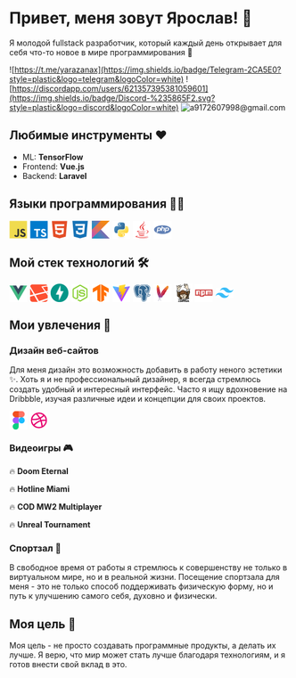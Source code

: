 # Привет, меня зовут Ярослав! 👋

Я молодой fullstack разработчик, который каждый день открывает для себя что-то новое в мире программирования 🌟

![https://t.me/yarazanax](https://img.shields.io/badge/Telegram-2CA5E0?style=plastic&logo=telegram&logoColor=white)
![https://discordapp.com/users/621357395381059601](https://img.shields.io/badge/Discord-%235865F2.svg?style=plastic&logo=discord&logoColor=white)
![a9172607998@gmail.com](https://img.shields.io/badge/Gmail-D14836?style=plastic&logo=gmail&logoColor=white)

## Любимые инструменты ❤️
- ML: **TensorFlow** 
- Frontend: **Vue.js**
- Backend: **Laravel**

## Языки программирования 👨‍💻
<div style="display: flex; align-items: center; gap: 5px;">
    <img alt="javascript" style="width: 32px" src="images/pl/javascript.png">
    <img alt="typescript" style="width: 32px" src="images/pl/typescript.png">
    <img alt="html" style="width: 32px" src="images/pl/html.png">
    <img alt="css" style="width: 32px" src="images/pl/css.png">
    <img alt="kotlin" style="width: 32px" src="images/pl/kotlin.png">
    <img alt="python" style="width: 32px" src="images/pl/python.png">
    <img alt="java" style="width: 32px" src="images/pl/java.png">
    <img alt="php" style="width: 32px" src="images/pl/php.png">
</div>

## Мой стек технологий 🛠️
<div style="display: flex; align-items: center; gap: 5px;">
    <img alt="vue" style="width: 32px" src="images/tech/vue.png">
    <img alt="laravel" style="width: 32px" src="images/tech/laravel.png">
    <img alt="fastapi" style="width: 32px" src="images/tech/fastapi.png">
    <img alt="nodejs" style="width: 32px" src="images/tech/nodejs.png">
    <img alt="tensorflow" style="width: 32px" src="images/tech/tensorflow.png">
    <img alt="vite" style="width: 32px" src="images/tech/vite.png">
    <img alt="postgre" style="width: 32px" src="images/tech/postgre.png">
    <img alt="apache" style="width: 32px" src="images/tech/apache.png">
    <img alt="composer" style="width: 32px" src="images/tech/composer.png">
    <img alt="npm" style="width: 32px" src="images/tech/npm.png">
    <img alt="tailwind" style="width: 32px" src="images/tech/tailwind.png">
</div>

## Мои увлечения 🌟

### Дизайн веб-сайтов 
Для меня дизайн это возможность добавить в работу неного эстетики ✨. 
Хоть я и не профессиональный дизайнер, я всегда стремлюсь создать удобный и интересный интерфейс. 
Часто я ищу вдохновение на Dribbble, изучая различные идеи и концепции для своих проектов.

<div style="display: flex; align-items: center; gap: 5px;">
    <img alt="javascript" style="width: 32px" src="images/tech/figma.png">
    <img alt="javascript" style="width: 32px" src="images/tech/dribble.png">
</div>

### Видеоигры 🎮
🔥 **Doom Eternal**

🔥 **Hotline Miami**

🔥 **COD MW2 Multiplayer**

🔥 **Unreal Tournament**

### Спортзал 💪
В свободное время от работы я стремлюсь к совершенству не только в виртуальном мире, но и в реальной жизни. 
Посещение спортзала для меня - это не только способ поддерживать физическую форму, но и путь к улучшению самого себя, духовно и физически.

## Моя цель 🎯
Моя цель - не просто создавать программные продукты, а делать их лучше.
Я верю, что мир может стать лучше благодаря технологиям, и я готов внести свой вклад в это.
